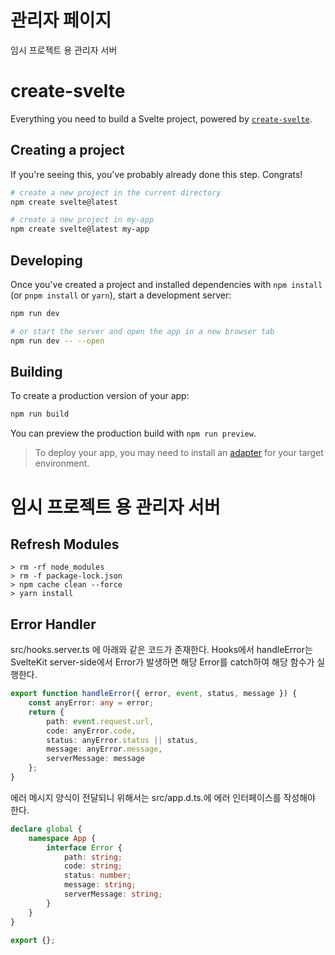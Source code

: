 # 관리자 페이지

임시 프로젝트 용 관리자 서버

# create-svelte

Everything you need to build a Svelte project, powered by [`create-svelte`](https://github.com/sveltejs/kit/tree/main/packages/create-svelte).

## Creating a project

If you're seeing this, you've probably already done this step. Congrats!

```bash
# create a new project in the current directory
npm create svelte@latest

# create a new project in my-app
npm create svelte@latest my-app
```

## Developing

Once you've created a project and installed dependencies with `npm install` (or `pnpm install` or `yarn`), start a development server:

```bash
npm run dev

# or start the server and open the app in a new browser tab
npm run dev -- --open
```

## Building

To create a production version of your app:

```bash
npm run build
```

You can preview the production build with `npm run preview`.

> To deploy your app, you may need to install an [adapter](https://kit.svelte.dev/docs/adapters) for your target environment.

# 임시 프로젝트 용 관리자 서버

## Refresh Modules

```
> rm -rf node_modules
> rm -f package-lock.json
> npm cache clean --force
> yarn install
```

## Error Handler

src/hooks.server.ts 에 아래와 같은 코드가 존재한다. Hooks에서 handleError는 SvelteKit server-side에서 Error가 발생하면 해당 Error를 catch하여 해당 함수가 실행한다.

```typescript
export function handleError({ error, event, status, message }) {
	const anyError: any = error;
	return {
		path: event.request.url,
		code: anyError.code,
		status: anyError.status || status,
		message: anyError.message,
		serverMessage: message
	};
}
```

에러 메시지 양식이 전달되니 위해서는 src/app.d.ts.에 에러 인터페이스를 작성해야 한다.

```typescript
declare global {
	namespace App {
		interface Error {
			path: string;
			code: string;
			status: number;
			message: string;
			serverMessage: string;
		}
	}
}

export {};
```
